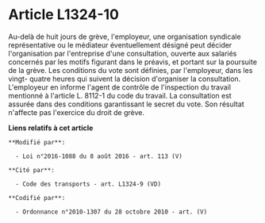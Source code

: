 # Article L1324-10

Au-delà de huit jours de grève, l'employeur, une organisation syndicale représentative ou le médiateur éventuellement désigné
peut décider l'organisation par l'entreprise d'une consultation, ouverte aux salariés concernés par les motifs figurant dans
le préavis, et portant sur la poursuite de la grève. Les conditions du vote sont définies, par l'employeur, dans les vingt-
quatre heures qui suivent la décision d'organiser la consultation. L'employeur en informe l'agent de contrôle de l'inspection
du travail mentionné à l'article L. 8112-1 du code du travail. La consultation est assurée dans des conditions garantissant
le secret du vote. Son résultat n'affecte pas l'exercice du droit de grève.

**Liens relatifs à cet article**

	**Modifié par**:

	  - Loi n°2016-1088 du 8 août 2016 - art. 113 (V)

	**Cité par**:

	  - Code des transports - art. L1324-9 (VD)

	**Codifié par**:

	  - Ordonnance n°2010-1307 du 28 octobre 2010 - art. (V)
